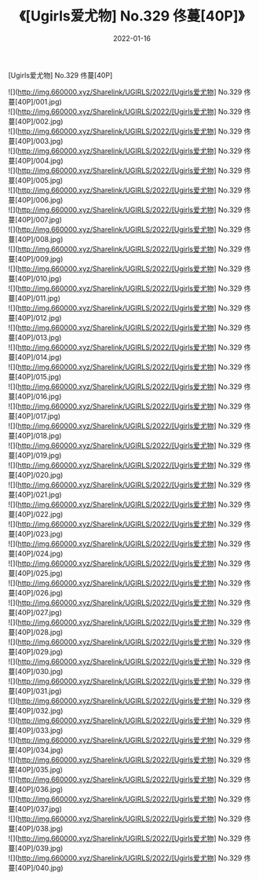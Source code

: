 ﻿---
layout: post
title:  《[Ugirls爱尤物] No.329 佟蔓[40P]》
date:   2022-01-16
img: http://img.660000.xyz/Sharelink/UGIRLS/2022/[Ugirls爱尤物] No.329 佟蔓[40P]/000.jpg
categories: [美女, 清纯, 唯美]
---

[Ugirls爱尤物] No.329 佟蔓[40P]

  ![](http://img.660000.xyz/Sharelink/UGIRLS/2022/[Ugirls爱尤物] No.329 佟蔓[40P]/001.jpg) <br> ![](http://img.660000.xyz/Sharelink/UGIRLS/2022/[Ugirls爱尤物] No.329 佟蔓[40P]/002.jpg) <br> ![](http://img.660000.xyz/Sharelink/UGIRLS/2022/[Ugirls爱尤物] No.329 佟蔓[40P]/003.jpg) <br> ![](http://img.660000.xyz/Sharelink/UGIRLS/2022/[Ugirls爱尤物] No.329 佟蔓[40P]/004.jpg) <br> ![](http://img.660000.xyz/Sharelink/UGIRLS/2022/[Ugirls爱尤物] No.329 佟蔓[40P]/005.jpg) <br> ![](http://img.660000.xyz/Sharelink/UGIRLS/2022/[Ugirls爱尤物] No.329 佟蔓[40P]/006.jpg) <br> ![](http://img.660000.xyz/Sharelink/UGIRLS/2022/[Ugirls爱尤物] No.329 佟蔓[40P]/007.jpg) <br> ![](http://img.660000.xyz/Sharelink/UGIRLS/2022/[Ugirls爱尤物] No.329 佟蔓[40P]/008.jpg) <br> ![](http://img.660000.xyz/Sharelink/UGIRLS/2022/[Ugirls爱尤物] No.329 佟蔓[40P]/009.jpg) <br> ![](http://img.660000.xyz/Sharelink/UGIRLS/2022/[Ugirls爱尤物] No.329 佟蔓[40P]/010.jpg) <br> ![](http://img.660000.xyz/Sharelink/UGIRLS/2022/[Ugirls爱尤物] No.329 佟蔓[40P]/011.jpg) <br> ![](http://img.660000.xyz/Sharelink/UGIRLS/2022/[Ugirls爱尤物] No.329 佟蔓[40P]/012.jpg) <br> ![](http://img.660000.xyz/Sharelink/UGIRLS/2022/[Ugirls爱尤物] No.329 佟蔓[40P]/013.jpg) <br> ![](http://img.660000.xyz/Sharelink/UGIRLS/2022/[Ugirls爱尤物] No.329 佟蔓[40P]/014.jpg) <br> ![](http://img.660000.xyz/Sharelink/UGIRLS/2022/[Ugirls爱尤物] No.329 佟蔓[40P]/015.jpg) <br> ![](http://img.660000.xyz/Sharelink/UGIRLS/2022/[Ugirls爱尤物] No.329 佟蔓[40P]/016.jpg) <br> ![](http://img.660000.xyz/Sharelink/UGIRLS/2022/[Ugirls爱尤物] No.329 佟蔓[40P]/017.jpg) <br> ![](http://img.660000.xyz/Sharelink/UGIRLS/2022/[Ugirls爱尤物] No.329 佟蔓[40P]/018.jpg) <br> ![](http://img.660000.xyz/Sharelink/UGIRLS/2022/[Ugirls爱尤物] No.329 佟蔓[40P]/019.jpg) <br> ![](http://img.660000.xyz/Sharelink/UGIRLS/2022/[Ugirls爱尤物] No.329 佟蔓[40P]/020.jpg) <br> ![](http://img.660000.xyz/Sharelink/UGIRLS/2022/[Ugirls爱尤物] No.329 佟蔓[40P]/021.jpg) <br> ![](http://img.660000.xyz/Sharelink/UGIRLS/2022/[Ugirls爱尤物] No.329 佟蔓[40P]/022.jpg) <br> ![](http://img.660000.xyz/Sharelink/UGIRLS/2022/[Ugirls爱尤物] No.329 佟蔓[40P]/023.jpg) <br> ![](http://img.660000.xyz/Sharelink/UGIRLS/2022/[Ugirls爱尤物] No.329 佟蔓[40P]/024.jpg) <br> ![](http://img.660000.xyz/Sharelink/UGIRLS/2022/[Ugirls爱尤物] No.329 佟蔓[40P]/025.jpg) <br> ![](http://img.660000.xyz/Sharelink/UGIRLS/2022/[Ugirls爱尤物] No.329 佟蔓[40P]/026.jpg) <br> ![](http://img.660000.xyz/Sharelink/UGIRLS/2022/[Ugirls爱尤物] No.329 佟蔓[40P]/027.jpg) <br> ![](http://img.660000.xyz/Sharelink/UGIRLS/2022/[Ugirls爱尤物] No.329 佟蔓[40P]/028.jpg) <br> ![](http://img.660000.xyz/Sharelink/UGIRLS/2022/[Ugirls爱尤物] No.329 佟蔓[40P]/029.jpg) <br> ![](http://img.660000.xyz/Sharelink/UGIRLS/2022/[Ugirls爱尤物] No.329 佟蔓[40P]/030.jpg) <br> ![](http://img.660000.xyz/Sharelink/UGIRLS/2022/[Ugirls爱尤物] No.329 佟蔓[40P]/031.jpg) <br> ![](http://img.660000.xyz/Sharelink/UGIRLS/2022/[Ugirls爱尤物] No.329 佟蔓[40P]/032.jpg) <br> ![](http://img.660000.xyz/Sharelink/UGIRLS/2022/[Ugirls爱尤物] No.329 佟蔓[40P]/033.jpg) <br> ![](http://img.660000.xyz/Sharelink/UGIRLS/2022/[Ugirls爱尤物] No.329 佟蔓[40P]/034.jpg) <br> ![](http://img.660000.xyz/Sharelink/UGIRLS/2022/[Ugirls爱尤物] No.329 佟蔓[40P]/035.jpg) <br> ![](http://img.660000.xyz/Sharelink/UGIRLS/2022/[Ugirls爱尤物] No.329 佟蔓[40P]/036.jpg) <br> ![](http://img.660000.xyz/Sharelink/UGIRLS/2022/[Ugirls爱尤物] No.329 佟蔓[40P]/037.jpg) <br> ![](http://img.660000.xyz/Sharelink/UGIRLS/2022/[Ugirls爱尤物] No.329 佟蔓[40P]/038.jpg) <br> ![](http://img.660000.xyz/Sharelink/UGIRLS/2022/[Ugirls爱尤物] No.329 佟蔓[40P]/039.jpg) <br> ![](http://img.660000.xyz/Sharelink/UGIRLS/2022/[Ugirls爱尤物] No.329 佟蔓[40P]/040.jpg) <br>